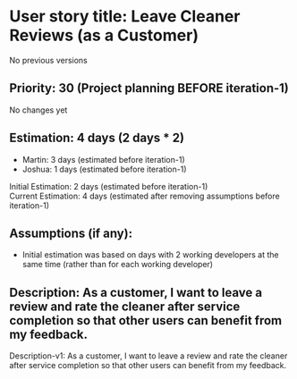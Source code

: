 # User story title: Leave Cleaner Reviews (as a Customer)
No previous versions

## Priority: 30 (Project planning BEFORE iteration-1)
No changes yet

## Estimation: 4 days (2 days * 2)
* Martin: 3 days (estimated before iteration-1)
* Joshua: 1 days (estimated before iteration-1)

Initial Estimation: 2 days (estimated before iteration-1)  
Current Estimation: 4 days (estimated after removing assumptions before iteration-1)

## Assumptions (if any):
* Initial estimation was based on days with 2 working developers at the same time (rather than for each working developer)

## Description: As a customer, I want to leave a review and rate the cleaner after service completion so that other users can benefit from my feedback.
Description-v1: As a customer, I want to leave a review and rate the cleaner after service completion so that other users can benefit from my feedback.

